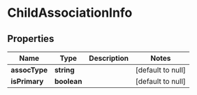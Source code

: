 # ChildAssociationInfo

## Properties
Name | Type | Description | Notes
------------ | ------------- | ------------- | -------------
**assocType** | **string** |  | [default to null]
**isPrimary** | **boolean** |  | [default to null]


